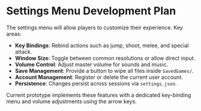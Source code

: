 # Settings Menu Development Plan

The settings menu will allow players to customize their experience. Key areas:

- **Key Bindings**: Rebind actions such as jump, shoot, melee, and special attack.
- **Window Size**: Toggle between common resolutions or allow direct input.
- **Volume Control**: Adjust master volume for sounds and music.
- **Save Management**: Provide a button to wipe all files inside `SavedGames/`.
- **Account Management**: Register or delete the current user account.
- **Persistence**: Changes persist across sessions via `settings.json`.

Current prototype implements these features with a dedicated key-binding menu
and volume adjustments using the arrow keys.